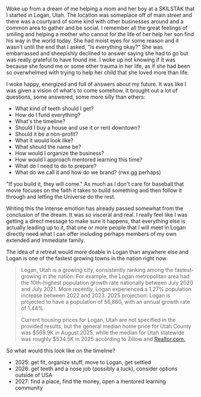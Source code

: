 Woke up from a dream of me helping a mom and her boy at a SKILSTAK that I started in Logan, Utah. The location was someplace off of main street and there was a courtyard of some kind with other businesses around and a common area to gather and be social. I remember all the great feelings of smiling and helping a mother who cannot for the life of her help her son find his way in the world today. She had moist eyes for some reason and it wasn't until the end that I asked, "Is everything okay?" She was embarrassed and sheepishly declined to answer saying she had to go but was really grateful to have found me. I woke up not knowing if it was because she found me or some other trauma in her life, as if she had been so overwhelmed with trying to help her child that she loved more than life.

I woke happy, energized and full of answers about my future. It was like I was given a vision of what's to come somehow. It brought out a lot of questions, some answered, some more silly than others:

- What kind of teeth should I get?
- How do I fund everything?
- What's the timeline?
- Should I buy a house and use it or rent downtown?
- Should it be a non-profit?
- What it would look like?
- What should the name be?
- How would I organize the business?
- How would I approach mentored learning this time?
- What do I need to do to prepare?
- What do we call it and how do we brand? (rwx.gg perhaps)

"If you build it, they will come." As much as I don't care for baseball that movie focuses on the faith it takes to build something and then follow it through and letting the Universe do the rest.

Writing this the intense emotion has already passed somewhat from the conclusion of the dream. It was *so* visceral and real. I really feel like I was getting a direct message to make sure it happens, that everything else is actually leading up to it, that one or more people that I will meet in Logan directly need what I can offer including perhaps members of my own extended and immediate family.

The idea of a retreat would more doable in Logan than anywhere else and Logan is one of the fastest growing towns in the nation right now.

> Logan, Utah is a growing city, consistently ranking among the fastest-growing in the nation. For example, the Logan metropolitan area had the 10th-highest population growth rate nationally between July 2020 and July 2021. More recently, Logan experienced a 1.27% population increase between 2022 and 2023. 2025 projection: Logan is projected to have a population of 56,860, with an annual growth rate of 1.44%.
> 
> Current housing prices for Logan, Utah are not specified in the provided results, but the general median home price for Utah County was $569.9K in August 2025, while the median for Utah statewide was roughly $534.5K in 2025 according to Zillow and [Realtor.com.](https://realtor.com/)

So what would this look like on the timeline?

- 2025: get fit, organize  stuff, move to Logan, get settled
- 2026: get teeth and a nose job (possibly a tuck), consider options outside of USA
- 2027: find a place, find the money, open a mentored learning community
